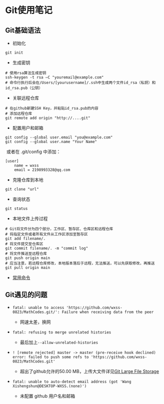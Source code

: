 # Git使用笔记

## Git基础语法

- 初始化

```
git init
```

- 生成密钥

```shell
# 使用rsa算法生成密钥
ssh-keygen -t rsa –C "youremail@example.com"
# 命令行执行后会在/Users/[yourusername]/.ssh中生成两个文件id_rsa（私钥）和id_rsa.pub（公钥）
```

- 关联远程仓库

```shell
# 在github新建SSH Key，并粘贴id_rsa.pub的内容
# 添加远程仓库
git remote add origin "http://....git"
```

- 配置用户和邮箱

```shell
git config --global user.email "you@example.com"  
git config --global user.name "Your Name"
```

​	或者在 .git/config 中添加：

```text
[user]
	name = wxss
	email = 2198993328@qq.com
```

- 克隆仓库到本地

```shell
git clone "url"
```

- 查询状态

```shell
git status
```

- 本地文件上传过程

```shell
# Git将文件分为四个部分，工作区、暂存区、仓库区和远程仓库
# 将指定文件或者所有文件从工作区添加至暂存区
git add filename/.
# 将文件提交至仓库区
git commit filename/. -m "commit log"
# 将文件推送至远程仓库
git push origin main
# 应当注意，若远程仓库修改，本地版本落后于远程，无法推送，可以先获取修改，再推送
git pull origin main
```

- [常用命令](https://www.runoob.com/git/git-basic-operations.html)

## Git遇见的问题

- `fatal: unable to access 'https://github.com/wxss-0823/MathCodes.git/': Failure when receiving data from the peer`
  - 网速太差，换网
- `fatal: refusing to merge unrelated histories`
  - 最后加上`--allow-unrelated-histories`

- `! [remote rejected] master -> master (pre-receive hook declined)`
  `error: failed to push some refs to 'https://github.com/wxss-0823/MathCodes.git'`
  - 超出了github允许的50.00 MB，上传大文件详见[Git Large File Storage](https://git-lfs.github.com. )

- `fatal: unable to auto-detect email address (got 'Wang Xishengshun@DESKTOP-WXSS.(none)')`
  - 未配置 github 用户名和邮箱
